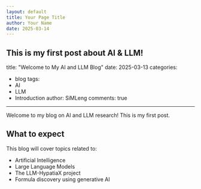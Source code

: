 ```yaml
---
layout: default
title: Your Page Title
author: Your Name
date: 2025-03-14
---
```

This is my first post about AI & LLM!
---
title: "Welcome to My AI and LLM Blog"
date: 2025-03-13
categories:
  - blog
tags:
  - AI
  - LLM
  - Introduction
author: SiMLeng
comments: true
---

Welcome to my blog on AI and LLM research! This is my first post.

## What to expect

This blog will cover topics related to:
- Artificial Intelligence
- Large Language Models
- The LLM-HypatiaX project
- Formula discovery using generative AI